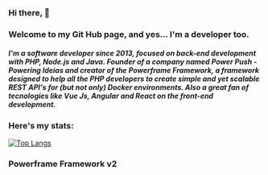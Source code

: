 ### Hi there, 👋
### Welcome to my Git Hub page, and yes... I'm a developer too.

##### I'm a software developer since 2013, focused on back-end development with PHP, Node.js and Java. Founder of a company named Power Push - Powering Ideias and creator of the Powerframe Framework, a framework designed to help all the PHP developers to create simple and yet scalable REST API's for (but not only) Docker environments. Also a great fan of tecnologies like Vue Js, Angular and React on the front-end development. 

### Here's my stats:
[![Top Langs](https://github-readme-stats.vercel.app/api/top-langs/?username=RenanSouzaRodrigues&count_private=true&show_icons=true&theme=onedark&layout=compact)](https://github.com/anuraghazra/github-readme-stats)

### Powerframe Framework v2

